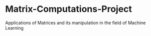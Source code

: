 # Matrix-Computations-Project
Applications of Matrices and its manipulation in the field of Machine Learning
